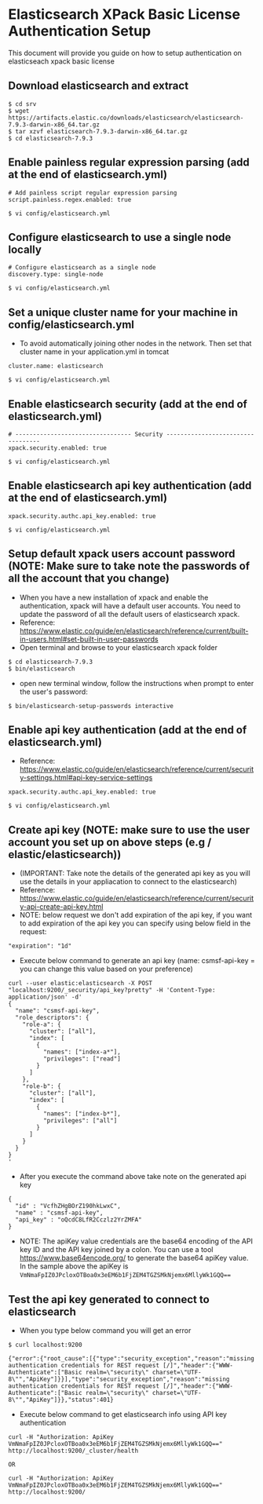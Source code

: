 # Elasticsearch XPack Basic License Authentication Setup

This document will provide you guide on how to setup authentication on elasticseach xpack basic license

## Download elasticsearch and extract
```
$ cd srv
$ wget https://artifacts.elastic.co/downloads/elasticsearch/elasticsearch-7.9.3-darwin-x86_64.tar.gz
$ tar xzvf elasticsearch-7.9.3-darwin-x86_64.tar.gz
$ cd elasticsearch-7.9.3
```

## Enable painless regular expression parsing (add at the end of elasticsearch.yml)
```
# Add painless script regular expression parsing
script.painless.regex.enabled: true

$ vi config/elasticsearch.yml
```

## Configure elasticsearch to use a single node locally
```
# Configure elasticsearch as a single node
discovery.type: single-node

$ vi config/elasticsearch.yml
```

## Set a unique cluster name for your machine in config/elasticsearch.yml
* To avoid automatically joining other nodes in the network. Then set that cluster name in your application.yml in tomcat
```
cluster.name: elasticsearch

$ vi config/elasticsearch.yml
```

## Enable elasticsearch security (add at the end of elasticsearch.yml)
```
# --------------------------------- Security ----------------------------------
xpack.security.enabled: true

$ vi config/elasticsearch.yml
```

## Enable elasticsearch api key authentication (add at the end of elasticsearch.yml)
```
xpack.security.authc.api_key.enabled: true

$ vi config/elasticsearch.yml
```

## Setup default xpack users account password (NOTE: Make sure to take note the passwords of all the account that you change)
* When you have a new installation of xpack and enable the authentication, xpack will have a default user accounts. You need to update the password of all the default users of elasticsearch xpack.
* Reference: https://www.elastic.co/guide/en/elasticsearch/reference/current/built-in-users.html#set-built-in-user-passwords
* Open terminal and browse to your elasticsearch xpack folder
```
$ cd elasticsearch-7.9.3
$ bin/elasticsearch
```
* open new terminal window, follow the instructions when prompt to enter the user's password:
```
$ bin/elasticsearch-setup-passwords interactive
```

## Enable api key authentication (add at the end of elasticsearch.yml)
* Reference: https://www.elastic.co/guide/en/elasticsearch/reference/current/security-settings.html#api-key-service-settings
```
xpack.security.authc.api_key.enabled: true

$ vi config/elasticsearch.yml
```

## Create api key (NOTE: make sure to use the user account you set up on above steps (e.g <user>/<password> elastic/elasticsearch))
* (IMPORTANT: Take note the details of the generated api key as you will use the details in your appliacation to connect to the elasticsearch)
* Reference: https://www.elastic.co/guide/en/elasticsearch/reference/current/security-api-create-api-key.html
* NOTE: below request we don't add expiration of the api key, if you want to add expiration of the api key you can specify using below field in the request:
```
"expiration": "1d"
```
* Execute below command to generate an api key (name: csmsf-api-key = you can change this value based on your preference)
```
curl --user elastic:elasticsearch -X POST "localhost:9200/_security/api_key?pretty" -H 'Content-Type: application/json' -d'
{
  "name": "csmsf-api-key",
  "role_descriptors": { 
    "role-a": {
      "cluster": ["all"],
      "index": [
        {
          "names": ["index-a*"],
          "privileges": ["read"]
        }
      ]
    },
    "role-b": {
      "cluster": ["all"],
      "index": [
        {
          "names": ["index-b*"],
          "privileges": ["all"]
        }
      ]
    }
  }
}
'
```
* After you execute the command above take note on the generated api key
```
{
  "id" : "VcfhZHgBOrZ190hkLwxC",
  "name" : "csmsf-api-key",
  "api_key" : "oQcdC8LfR2Cczlz2YrZMFA"
}
```
* NOTE: The apiKey value credentials are the base64 encoding of the API key ID and the API key joined by a colon. You can use a tool https://www.base64encode.org/ to generate the base64 apiKey value. In the sample above the apiKey is `VmNmaFpIZ0JPcloxOTBoa0x3eEM6b1FjZEM4TGZSMkNjemx6MllyWk1GQQ==`

## Test the api key generated to connect to elasticsearch
* When you type below command you will get an error
```
$ curl localhost:9200

{"error":{"root_cause":[{"type":"security_exception","reason":"missing authentication credentials for REST request [/]","header":{"WWW-Authenticate":["Basic realm=\"security\" charset=\"UTF-8\"","ApiKey"]}}],"type":"security_exception","reason":"missing authentication credentials for REST request [/]","header":{"WWW-Authenticate":["Basic realm=\"security\" charset=\"UTF-8\"","ApiKey"]}},"status":401}
```
* Execute below command to get elasticsearch info using API key authentication
```
curl -H "Authorization: ApiKey VmNmaFpIZ0JPcloxOTBoa0x3eEM6b1FjZEM4TGZSMkNjemx6MllyWk1GQQ==" http://localhost:9200/_cluster/health

OR

curl -H "Authorization: ApiKey VmNmaFpIZ0JPcloxOTBoa0x3eEM6b1FjZEM4TGZSMkNjemx6MllyWk1GQQ==" http://localhost:9200/
```



